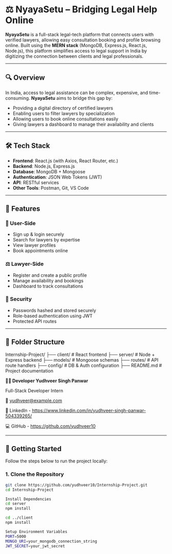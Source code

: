 # ⚖️ NyayaSetu – Bridging Legal Help Online

**NyayaSetu** is a full-stack legal-tech platform that connects users with verified lawyers, allowing easy consultation booking and profile browsing online. Built using the **MERN stack** (MongoDB, Express.js, React.js, Node.js), this platform simplifies access to legal support in India by digitizing the connection between clients and legal professionals.

---

## 🔍 Overview

In India, access to legal assistance can be complex, expensive, and time-consuming. **NyayaSetu** aims to bridge this gap by:
- Providing a digital directory of certified lawyers
- Enabling users to filter lawyers by specialization
- Allowing users to book online consultations easily
- Giving lawyers a dashboard to manage their availability and clients

---

## 🛠️ Tech Stack

- **Frontend**: React.js (with Axios, React Router, etc.)
- **Backend**: Node.js, Express.js
- **Database**: MongoDB + Mongoose
- **Authentication**: JSON Web Tokens (JWT)
- **API**: RESTful services
- **Other Tools**: Postman, Git, VS Code

---

## 🌟 Features

### 👥 User-Side
- Sign up & login securely
- Search for lawyers by expertise
- View lawyer profiles
- Book appointments online

### ⚖️ Lawyer-Side
- Register and create a public profile
- Manage availability and bookings
- Dashboard to track consultations

### 🔐 Security
- Passwords hashed and stored securely
- Role-based authentication using JWT
- Protected API routes

---

## 📁 Folder Structure
Internship-Project/
├── client/ # React frontend
├── server/ # Node + Express backend
├── models/ # Mongoose schemas
├── routes/ # API route handlers
├── config/ # DB & Auth configuration
├── README.md # Project documentation


**👨‍💻 Developer
Yudhveer Singh Panwar**

Full-Stack Developer Intern

📧 yudhveer@example.com

🔗 LinkedIn - https://www.linkedin.com/in/yudhveer-singh-panwar-504339265/

💻 GitHub - https://github.com/yudhveer10

---

## 🚀 Getting Started

Follow the steps below to run the project locally:

### 1. Clone the Repository

```bash
git clone https://github.com/yudhveer10/Internship-Project.git
cd Internship-Project

Install Dependencies
cd server
npm install

cd ../client
npm install

Setup Environment Variables
PORT=5000
MONGO_URI=your_mongodb_connection_string
JWT_SECRET=your_jwt_secret


